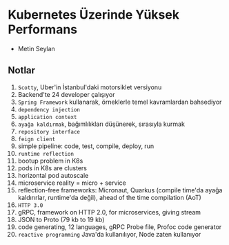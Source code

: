 # Kubernetes Üzerinde Yüksek Performans

* Metin Seylan


## Notlar

1. `Scotty`, Uber'in İstanbul'daki motorsiklet versiyonu
2. Backend'te 24 developer çalışıyor
3. `Spring Framework` kullanarak, örneklerle temel kavramlardan bahsediyor
4. `dependency injection`
5. `application context`
6. `ayağa kaldırmak`, bağımlılıkları düşünerek, sırasıyla kurmak
7. `repository interface`
8. `feign client`
9. simple pipeline: code, test, compile, deploy, run
10. `runtime reflection`
11. bootup problem in K8s
12. pods in K8s are clusters
13. horizontal pod autoscale
14. microservice reality = micro + service
15. reflection-free frameworks: Micronaut, Quarkus (compile time'da ayağa kaldırırlar, runtime'da değil), ahead of the time compilation (AoT)
16. `HTTP 3.0`
17. gRPC, framework on HTTP 2.0, for microservices, giving stream
18. JSON to Proto (79 kb to 19 kb)
19. code generating, 12 languages, gRPC Probe file, Profoc code generator
20. `reactive programming` Java'da kullanılıyor, Node zaten kullanıyor